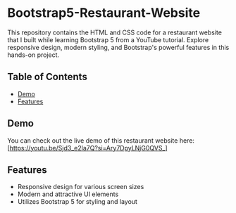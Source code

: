# Bootstrap5-Restaurant-Website
This repository contains the HTML and CSS code for a restaurant website that I built while learning Bootstrap 5 from a YouTube tutorial. Explore responsive design, modern styling, and Bootstrap's powerful features in this hands-on project.

## Table of Contents
- [Demo](#demo)
- [Features](#features)

## Demo
You can check out the live demo of this restaurant website here: [https://youtu.be/Sjd3_e2la7Q?si=Ary7DpyLNjG0QVS_]

## Features
- Responsive design for various screen sizes
- Modern and attractive UI elements
- Utilizes Bootstrap 5 for styling and layout
